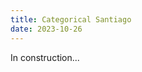 ```yaml
---
title: Categorical Santiago
date: 2023-10-26
---
```

In construction... 


<!---Santiago is known for its very high altitude mountains, the Cordillera de los Andes, as well as its smaller but no less important hills, Cerro San Cristobal and Cerro Santa Lucia. From this point, the details leaves the main scene and the  the relationships between the object take the spotlight. Thus, we can interpret this from a categorical point of view of Santiago. In this post, we are going to explore and explain some of these high points with the goal to let the reader get motivated to go there and have the experience of Categorical Santiago.

Cerro Santa Lucia. Height: This is not a very high hill, but it is at altitude. This was called... (short history about the hills)

One can say that this hill has three levels. It has different levels, but we will concentrate on the highest ones.

Cerro San Cristobal. This is an iconic hill; it is a park, one of the biggest in Latin America. This park is called Parquemet. It has... (additional details). Of course, due to the great extent of this hill, we are only going to highlight some of its high points. First, maybe the most well-known, the summit. It has a characteristic church, common in Chile, and many...

These are just two categorical views emerging from the hills of Santiago. We encourage the reader to explore these and discover new ones!-->
